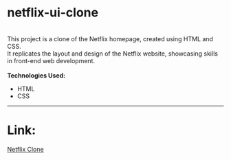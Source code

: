 # netflix-ui-clone
<br>
This project is a clone of the Netflix homepage, created using HTML and CSS. 
<br>
It replicates the layout and design of the Netflix website, showcasing skills in front-end web development. 
<br><br>
<b>Technologies Used:</b> 
<ul>
  <li>HTML</li>
  <li>CSS</li>
</ul>
<hr>
<h1>Link:</h1>
<a href="https://khushigc25.github.io/netflix-ui-clone/">Netflix Clone</a>
